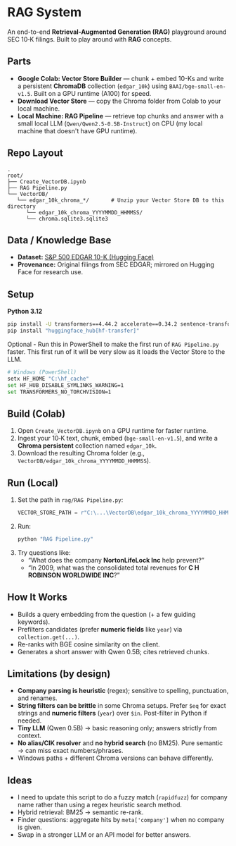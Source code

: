 # RAG System

An end-to-end **Retrieval-Augmented Generation (RAG)** playground around SEC 10‑K filings. Built to play around with **RAG** concepts.

## Parts
- **Google Colab: Vector Store Builder** — chunk + embed 10-Ks and write a persistent **ChromaDB** collection (`edgar_10k`) using `BAAI/bge-small-en-v1.5`. Built on a GPU runtime (A100) for speed.
- **Download Vector Store** — copy the Chroma folder from Colab to your local machine.
- **Local Machine: RAG Pipeline** — retrieve top chunks and answer with a small local LLM (`Qwen/Qwen2.5-0.5B-Instruct`) on CPU (my local machine that doesn't have GPU runtime).

## Repo Layout
```
.
root/
├── Create_VectorDB.ipynb
├── RAG Pipeline.py
└── VectorDB/
   └── edgar_10k_chroma_*/       # Unzip your Vector Store DB to this directory 
      └── edgar_10k_chroma_YYYYMMDD_HHMMSS/               
      └── chroma.sqlite3.sqlite3
```
## Data / Knowledge Base

- **Dataset:** [S&P 500 EDGAR 10-K (Hugging Face)](https://huggingface.co/datasets/jlohding/sp500-edgar-10k)
- **Provenance:** Original filings from SEC EDGAR; mirrored on Hugging Face for research use.


## Setup
**Python 3.12**
```bash
pip install -U transformers==4.44.2 accelerate==0.34.2 sentence-transformers==2.7.0 chromadb
pip install "huggingface_hub[hf-transfer]"
```

Optional - Run this in PowerShell to make the first run of `RAG Pipeline.py` faster.  This first run of it will be very slow as it loads the Vector Store to the LLM.  
```bash
# Windows (PowerShell)
setx HF_HOME "C:\hf_cache"
set HF_HUB_DISABLE_SYMLINKS_WARNING=1
set TRANSFORMERS_NO_TORCHVISION=1
```

## Build (Colab)
1. Open `Create_VectorDB.ipynb` on a GPU runtime for faster runtime.
2. Ingest your 10‑K text, chunk, embed (`bge-small-en-v1.5`), and write a **Chroma persistent** collection named `edgar_10k`.
3. Download the resulting Chroma folder (e.g., `VectorDB/edgar_10k_chroma_YYYYMMDD_HHMMSS`).

## Run (Local)
1. Set the path in `rag/RAG Pipeline.py`:
   ```python
   VECTOR_STORE_PATH = r"C:\...\VectorDB\edgar_10k_chroma_YYYYMMDD_HHMMSS"
   ```
2. Run:
   ```bash
   python "RAG Pipeline.py"
   ```
3. Try questions like:
   - “What does the company **NortonLifeLock Inc** help prevent?”
   - “In 2009, what was the consolidated total revenues for **C H ROBINSON WORLDWIDE INC**?”

## How It Works
- Builds a query embedding from the question (+ a few guiding keywords).
- Prefilters candidates (prefer **numeric fields** like `year`) via `collection.get(...)`.
- Re-ranks with BGE cosine similarity on the client.
- Generates a short answer with Qwen 0.5B; cites retrieved chunks.

## Limitations (by design)
- **Company parsing is heuristic** (regex); sensitive to spelling, punctuation, and renames.
- **String filters can be brittle** in some Chroma setups. Prefer `$eq` for exact strings and **numeric filters** (`year`) over `$in`. Post-filter in Python if needed.
- **Tiny LLM** (Qwen 0.5B) → basic reasoning only; answers strictly from context.
- **No alias/CIK resolver** and **no hybrid search** (no BM25). Pure semantic → can miss exact numbers/phrases.
- Windows paths + different Chroma versions can behave differently.

## Ideas
- I need to update this script to do a fuzzy match (`rapidfuzz`) for company name rather than using a regex heuristic search method.  
- Hybrid retrieval: BM25 → semantic re-rank.
- Finder questions: aggregate hits by `meta['company']` when no company is given.
- Swap in a stronger LLM or an API model for better answers.




